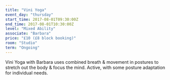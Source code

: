```yaml
---
title: "Vini Yoga"
event_day: "thursday"
start_time: 2017-08-01T09:30:00Z
end_time: 2017-08-01T10:30:00Z
level: "Mixed Ability"
associate: "Barbara"
price: "£10 (£8 block booking)"
room: "Studio"
term: "Ongoing"
---
```


Vini Yoga with Barbara uses combined breath & movement in postures to stretch out the body & focus the mind. Active, with some posture adaptation for individual needs.